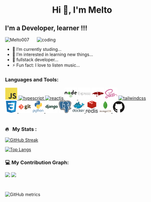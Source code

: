 <h1 align="center">Hi 👋, I'm Melto</h1>

## I'm a Developer, learner !!!
<img align="right" src="https://cdn.dribbble.com/users/1162077/screenshots/3848914/programmer.gif" alt="coding" width="400" />

<p align="left"> <img src="https://komarev.com/ghpvc/?username=Melto007&label=Profile%20views&color=0e75b6&style=flat" alt="Melto007" /> </p>


- 🌱 I’m currently studing...
- 👀 I’m interested in learning new things...
- 🥅 fullstack developer...
- ⚡ Fun fact: I love to listen music...

<h3 align="left">Languages and Tools:</h3>
<p align="left">
  <a href="https://www.javascript.com/" target="_blank" rel="noreferrer"> <img src="https://raw.githubusercontent.com/devicons/devicon/master/icons/javascript/javascript-original.svg" alt="javascript" width="40" height="40"/> </a> 
    <a href="https://www.typescript.com/" target="_blank" rel="noreferrer"> <img src="https://camo.githubusercontent.com/a07203131922e3fa0d6d0cd787edb5597771b30d712574bbc70a3c7aaa0161ea/68747470733a2f2f63646e2e6a7364656c6976722e6e65742f67682f64657669636f6e732f64657669636f6e2f69636f6e732f747970657363726970742f747970657363726970742d6f726967696e616c2e737667" alt="typescript" width="40" height="40"/> </a> 
  <a href="https://reactjs.com/" target="_blank" rel="noreferrer"> <img src="https://www.vectorlogo.zone/logos/reactjs/reactjs-icon.svg" alt="reactjs" width="40" height="40"/> </a>
<a href="https://www.nodejs.com/" target="_blank" rel="noreferrer"> <img src="https://raw.githubusercontent.com/devicons/devicon/master/icons/nodejs/nodejs-original-wordmark.svg" alt="nodejs" width="40" height="40"/> </a>
  <a href="https://expressjs.com/" target="_blank" rel="noreferrer"><img alt="express" width="40" height="40" src="https://raw.githubusercontent.com/github/explore/80688e429a7d4ef2fca1e82350fe8e3517d3494d/topics/express/express.png" /></a>
  <a href="https://mongoose.com/" target="_blank" rel="noreferrer"><img alt="mongoose" width="40" height="40" src="https://raw.githubusercontent.com/github/explore/80688e429a7d4ef2fca1e82350fe8e3517d3494d/topics/mongoose/mongoose.png" /></a>
  <a href="https://sass.com/" target="_blank" rel="noreferrer"><img alt="sass" width="40" height="40" src="https://raw.githubusercontent.com/github/explore/80688e429a7d4ef2fca1e82350fe8e3517d3494d/topics/sass/sass.png" /></a>
  <a href="https://www.tailwindcss.io" target="_blank" rel="noreferrer"> <img src="https://www.vectorlogo.zone/logos/tailwindcss/tailwindcss-icon.svg" alt="tailwindcss" width="40" height="40"/> </a> 
  <a href="https://css3.com/" target="_blank" rel="noreferrer"> <img src="https://raw.githubusercontent.com/devicons/devicon/master/icons/css3/css3-original.svg" alt="css3" width="40" height="40"/> </a> 
  <a href="https://git.com/" target="_blank" rel="noreferrer"><img alt="Git"  width="40" height="40" src="https://raw.githubusercontent.com/github/explore/80688e429a7d4ef2fca1e82350fe8e3517d3494d/topics/git/git.png" /></a>
 <a href="https://www.python.com/" target="_blank" rel="noreferrer"> <img src="https://raw.githubusercontent.com/devicons/devicon/master/icons/python/python-original-wordmark.svg" alt="python" width="40" height="40"/> </a>
<a href="https://django.com/" target="_blank" rel="noreferrer"><img alt="django" width="40" height="40" src="https://raw.githubusercontent.com/github/explore/80688e429a7d4ef2fca1e82350fe8e3517d3494d/topics/django/django.png" /></a> 
<a href="https://postgresql.org/" target="_blank" rel="noreferrer"><img alt="postgresql" width="40" height="40" src="https://raw.githubusercontent.com/github/explore/80688e429a7d4ef2fca1e82350fe8e3517d3494d/topics/postgresql/postgresql.png" /></a> 
 <a href="https://www.docker.com/" target="_blank" rel="noreferrer"> <img src="https://raw.githubusercontent.com/devicons/devicon/55609aa5bd817ff167afce0d965585c92040787a/icons/docker/docker-original-wordmark.svg" alt="redis" width="40" height="40"/>
<a href="https://redis.io/" target="_blank" rel="noreferrer"><img alt="django" width="40" height="40" src="https://raw.githubusercontent.com/devicons/devicon/55609aa5bd817ff167afce0d965585c92040787a/icons/redis/redis-original-wordmark.svg" /></a> 
 <a href="https://www.mongodb.com/" target="_blank" rel="noreferrer"> <img src="https://raw.githubusercontent.com/devicons/devicon/master/icons/mongodb/mongodb-original-wordmark.svg" alt="mongodb" width="40" height="40"/> </a> <a href="https://github.org" target="_blank" rel="noreferrer"> <img src="https://raw.githubusercontent.com/devicons/devicon/master/icons/github/github-original.svg" alt="github" width="40" height="40"/> </a>  
<br />
<br />

### 🔥 &nbsp; My Stats :
[![GitHub Streak](http://github-readme-streak-stats.herokuapp.com?user=Melto007&theme=dracula)](https://git.io/streak-stats)

[![Top Langs](https://github-readme-stats.vercel.app/api/top-langs/?username=Melto007&layout=compact&theme=dracula)](https://github.com/anuraghazra/github-readme-stats)

### 💻 My Contribution Graph:
![](https://github-profile-summary-cards.vercel.app/api/cards/profile-details?username=Melto007&theme=vue)
![](https://activity-graph.herokuapp.com/graph?username=Melto007&theme=dracula&hide_border=true&area=true)
  
<br/>

![GitHub metrics](https://metrics.lecoq.io/Melto007)  

<br />
<br />

[instagram]: https://www.instagram.com/shehin_melto/
